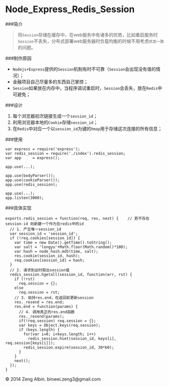 Node_Express_Redis_Session
==========================

###简介

> 将`Session`存储在缓存中，在web服务中有诸多的优势，比如重启服务时`Session`不丢失，分布式部署web服务器时负载均衡的时候不用考虑`状态一致`的问题。

###制作原因

* `Nodejs+Express`提供的`Session`机制有时不可靠（`Session`会出现没有值的情况）；
* 金融项目自己尽量多的东西自己掌控；
* `Session`如果放在内存中，当程序调试重启时，`Session`会丢失，放在`Redis`中可避免；

###设计

1. 每个浏览器初次链接生成一个`session_id`；
2. 利用浏览器本地的`Cookie`存储`session_id`；
3. 在`Redis`中对应一个以`session_id`为键的`hmap`用于存储这次连接的所有信息；

###使用

	var express = require('express');
	var redis_session = require('./index').redis_session;
	var app     = express();
	
	app.use(...);
	
	app.use(bodyParser());
	app.use(cookieParser());
	app.use(redis_session);
	
	app.use(...);
	app.listen(3000);

###具体实现

	exports.redis_session = function(req, res, next) {    // 若不存在session-id 则新建一个作为在redis中的id
	  // 1. 产生唯一session_id
	  var session_id = 'session_id';
	  if (!req.cookies[session_id]) {
	    var time = new Date().getTime().toString();
	    var salt = 'longyu'+Math.floor(Math.random()*100);
	    var hash = node_hash.md5(time, salt);
	    res.cookie(session_id, hash);
	    req.cookies[session_id] = hash;
	  }
	  // 2. 请求到达时取出session值
	  redis_session.hgetall(session_id, function(err, rst) {
	    if (!rst) 
	      req.session = {};
	    else
	      req.session = rst;
	    // 3. 劫持res.end，在返回前更新session
	    res._resend = res.end;
	    res.end = function(params) {
	      // 4. 调用真正的res.end函数
	      res._resend(params);
	      if(!req.session) req.session = {};
	      var keys = Object.keys(req.session);
	      if (keys.length) {
	        for(var i=0; i<keys.length; i++)
	          redis_session.hset(session_id, keys[i], req.session[keys[i]]);
	        redis_session.expire(session_id, 30*60);
	      }
	    }
	    next();
	  });
	}

<div class="footer">
     &copy; 2014 Zeng Albin. binwei.zeng3@gmail.com
</div>
